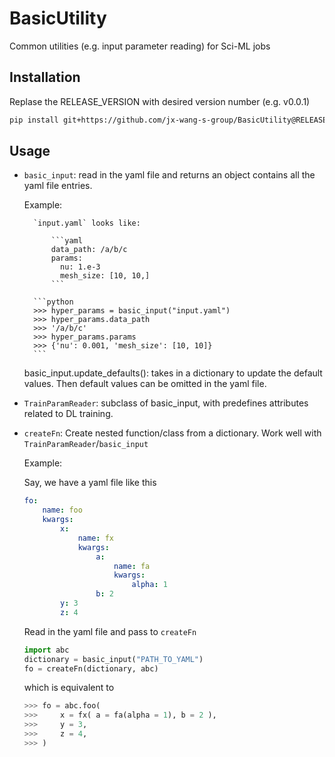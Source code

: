 # BasicUtility
Common utilities (e.g. input parameter reading) for Sci-ML jobs

## Installation
Replase the RELEASE_VERSION with desired version number (e.g. v0.0.1)
```bash
pip install git+https://github.com/jx-wang-s-group/BasicUtility@RELEASE_VERSION
```

## Usage
* `basic_input`: read in the yaml file and returns an object contains all the yaml file entries.
    
    Example: 

        `input.yaml` looks like:

            ```yaml
            data_path: /a/b/c
            params:
              nu: 1.e-3
              mesh_size: [10, 10,]
            ```

        ```python
        >>> hyper_params = basic_input("input.yaml")
        >>> hyper_params.data_path
        >>> '/a/b/c'
        >>> hyper_params.params
        >>> {'nu': 0.001, 'mesh_size': [10, 10]}
        ```
    
    basic_input.update_defaults(): takes in a dictionary to update the default values. Then default values can be omitted in the yaml file.

* `TrainParamReader`: subclass of basic_input, with predefines attributes related to DL training.

* `createFn`:
 Create nested function/class from a dictionary. Work well with `TrainParamReader`/`basic_input`

    Example:
    
    Say, we have a yaml file like this
    ```yaml
    fo:
        name: foo
        kwargs:
            x:
                name: fx
                kwargs:
                    a:
                        name: fa
                        kwargs:
                            alpha: 1
                    b: 2
            y: 3
            z: 4
    ```
    Read in the yaml file and pass to `createFn`
    ```python
    import abc
    dictionary = basic_input("PATH_TO_YAML")
    fo = createFn(dictionary, abc)
    ```
    which is equivalent to 
    ```python
    >>> fo = abc.foo(
    >>>     x = fx( a = fa(alpha = 1), b = 2 ),
    >>>     y = 3,
    >>>     z = 4,
    >>> )
    ```
        



